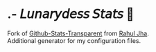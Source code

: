 # .- 𝘓𝘶𝘯𝘢𝘳𝘺𝘥𝘦𝘴𝘴 𝘚𝘵𝘢𝘵𝘴 :black_heart:
Fork of [Github-Stats-Transparent](https://github.com/rahul-jha98/github-stats-transparent) from [Rahul Jha](https://github.com/rahul-jha98).  
Additional generator for my configuration files.
